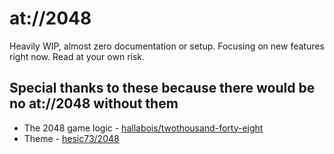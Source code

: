 # at://2048

Heavily WIP, almost zero documentation or setup. Focusing on new features right now.
Read at your own risk.

## Special thanks to these because there would be no at://2048 without them

* The 2048 game logic - [hallabois/twothousand-forty-eight](https://github.com/hallabois/twothousand-forty-eight)
* Theme - [hesic73/2048](https://github.com/hesic73/2048)
